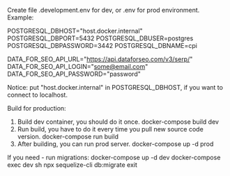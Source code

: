 Create file .development.env for dev, or .env for prod environment.
Example:

POSTGRESQL_DBHOST="host.docker.internal"
POSTGRESQL_DBPORT=5432
POSTGRESQL_DBUSER=postgres
POSTGRESQL_DBPASSWORD=3442
POSTGRESQL_DBNAME=cpi

DATA_FOR_SEO_API_URL="https://api.dataforseo.com/v3/serp/"
DATA_FOR_SEO_API_LOGIN="some@email.com"
DATA_FOR_SEO_API_PASSWORD="password"

Notice: put "host.docker.internal" in POSTGRESQL_DBHOST, if you want to connect to localhost.

Build for production:

1. Build dev container, you should do it once.
   docker-compose build dev
2. Run build, you have to do it every time you pull new source code version.
   docker-compose run build
3. After building, you can run prod server.
   docker-compose up -d prod

If you need - run migrations:
docker-compose up -d dev
docker-compose exec dev sh
npx sequelize-cli db:migrate
exit
